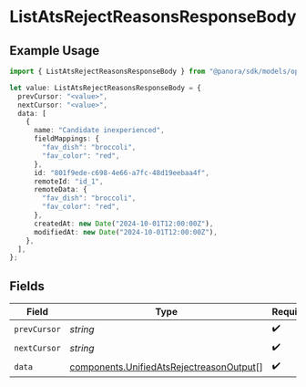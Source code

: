 # ListAtsRejectReasonsResponseBody

## Example Usage

```typescript
import { ListAtsRejectReasonsResponseBody } from "@panora/sdk/models/operations";

let value: ListAtsRejectReasonsResponseBody = {
  prevCursor: "<value>",
  nextCursor: "<value>",
  data: [
    {
      name: "Candidate inexperienced",
      fieldMappings: {
        "fav_dish": "broccoli",
        "fav_color": "red",
      },
      id: "801f9ede-c698-4e66-a7fc-48d19eebaa4f",
      remoteId: "id_1",
      remoteData: {
        "fav_dish": "broccoli",
        "fav_color": "red",
      },
      createdAt: new Date("2024-10-01T12:00:00Z"),
      modifiedAt: new Date("2024-10-01T12:00:00Z"),
    },
  ],
};
```

## Fields

| Field                                                                                                | Type                                                                                                 | Required                                                                                             | Description                                                                                          |
| ---------------------------------------------------------------------------------------------------- | ---------------------------------------------------------------------------------------------------- | ---------------------------------------------------------------------------------------------------- | ---------------------------------------------------------------------------------------------------- |
| `prevCursor`                                                                                         | *string*                                                                                             | :heavy_check_mark:                                                                                   | N/A                                                                                                  |
| `nextCursor`                                                                                         | *string*                                                                                             | :heavy_check_mark:                                                                                   | N/A                                                                                                  |
| `data`                                                                                               | [components.UnifiedAtsRejectreasonOutput](../../models/components/unifiedatsrejectreasonoutput.md)[] | :heavy_check_mark:                                                                                   | N/A                                                                                                  |